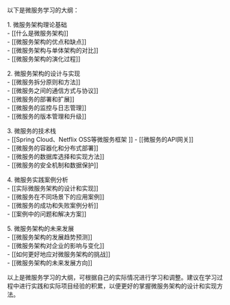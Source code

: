 以下是微服务学习的大纲：  
  
1. 微服务架构理论基础  
- [[什么是微服务架构]]  
- [[微服务架构的优点和缺点]]  
- [[微服务架构与单体架构的对比]]  
- [[微服务架构的演化过程]]  
  
2. 微服务架构的设计与实现  
- [[微服务拆分原则和方法]]  
- [[微服务之间的通信方式与协议]]  
- [[微服务的部署和扩展]]  
- [[微服务的监控与日志管理]]  
- [[微服务的版本管理和升级]]  
  
3. 微服务的技术栈  
- [[Spring Cloud、Netflix OSS等微服务框架  ]]
- [[微服务的API网关]]  
- [[微服务的容器化和分布式部署]]  
- [[微服务的数据库选择和实现方法]]  
- [[微服务的安全机制和数据保护]]  
  
4. 微服务实践案例分析  
- [[实际微服务架构的设计和实现]]  
- [[微服务在不同场景下的应用案例]]  
- [[微服务的成功和失败案例分析]]  
- [[案例中的问题和解决方案]]  
  
5. 微服务架构的未来发展  
- [[微服务架构的发展趋势预测]]  
- [[微服务架构对企业的影响与变化]]  
- [[如何更好地应对微服务架构的挑战]]  
- [[微服务架构的未来发展方向]]  
  
以上是微服务学习的大纲，可根据自己的实际情况进行学习和调整。建议在学习过程中进行实践和实际项目经验的积累，以便更好的掌握微服务架构的设计和实现方法。